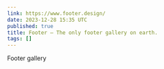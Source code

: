```yaml
---
link: https://www.footer.design/
date: 2023-12-28 15:35 UTC
published: true
title: Footer — The only footer gallery on earth.
tags: []
---
```


Footer gallery
